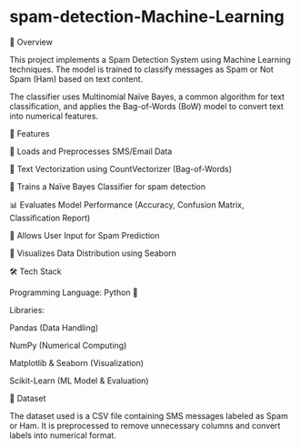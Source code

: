 # spam-detection-Machine-Learning
📌 Overview

This project implements a Spam Detection System using Machine Learning techniques. The model is trained to classify messages as Spam or Not Spam (Ham) based on text content.

The classifier uses Multinomial Naïve Bayes, a common algorithm for text classification, and applies the Bag-of-Words (BoW) model to convert text into numerical features.

🚀 Features

📂 Loads and Preprocesses SMS/Email Data

🔎 Text Vectorization using CountVectorizer (Bag-of-Words)

🤖 Trains a Naïve Bayes Classifier for spam detection

📊 Evaluates Model Performance (Accuracy, Confusion Matrix, Classification Report)

📝 Allows User Input for Spam Prediction

🎨 Visualizes Data Distribution using Seaborn

🛠 Tech Stack

Programming Language: Python 🐍

Libraries:

Pandas (Data Handling)

NumPy (Numerical Computing)

Matplotlib & Seaborn (Visualization)

Scikit-Learn (ML Model & Evaluation)

📂 Dataset

The dataset used is a CSV file containing SMS messages labeled as Spam or Ham. It is preprocessed to remove unnecessary columns and convert labels into numerical format.
